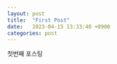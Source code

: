 ```yaml
---
layout: post
title:  "First Post"
date:   2023-04-15 13:33:40 +0900
categories: post
---
```

첫번째 포스팅
